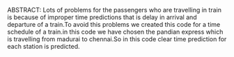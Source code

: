 ABSTRACT:
         Lots of problems for the passengers who are travelling in train is because of improper time predictions that is delay in arrival and departure of a train.To avoid this problems we created this code for a time schedule of a train.in this code we have chosen the pandian express which is travelling from madurai to chennai.So in this code clear time prediction for each station is predicted.
